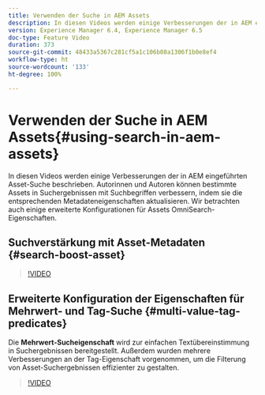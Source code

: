 ```yaml
---
title: Verwenden der Suche in AEM Assets
description: In diesen Videos werden einige Verbesserungen der in AEM eingeführten Asset-Suche beschrieben. Autorinnen und Autoren können bestimmte Assets in Suchergebnissen mit Suchbegriffen verbessern, indem sie die entsprechenden Metadateneigenschaften aktualisieren. Wir betrachten auch einige erweiterte Konfigurationen für Assets OmniSearch-Eigenschaften.
version: Experience Manager 6.4, Experience Manager 6.5
doc-type: Feature Video
duration: 373
source-git-commit: 48433a5367c281cf5a1c106b08a1306f1b0e8ef4
workflow-type: ht
source-wordcount: '133'
ht-degree: 100%

---
```



# Verwenden der Suche in AEM Assets{#using-search-in-aem-assets}

In diesen Videos werden einige Verbesserungen der in AEM eingeführten Asset-Suche beschrieben. Autorinnen und Autoren können bestimmte Assets in Suchergebnissen mit Suchbegriffen verbessern, indem sie die entsprechenden Metadateneigenschaften aktualisieren. Wir betrachten auch einige erweiterte Konfigurationen für Assets OmniSearch-Eigenschaften.

## Suchverstärkung mit Asset-Metadaten {#search-boost-asset}

>[!VIDEO](https://video.tv.adobe.com/v/16766?quality=12&learn=on)

## Erweiterte Konfiguration der Eigenschaften für Mehrwert- und Tag-Suche {#multi-value-tag-predicates}

Die **Mehrwert-Sucheigenschaft** wird zur einfachen Textübereinstimmung in Suchergebnissen bereitgestellt. Außerdem wurden mehrere Verbesserungen an der Tag-Eigenschaft vorgenommen, um die Filterung von Asset-Suchergebnissen effizienter zu gestalten.

>[!VIDEO](https://video.tv.adobe.com/v/16457?quality=12&learn=on)
